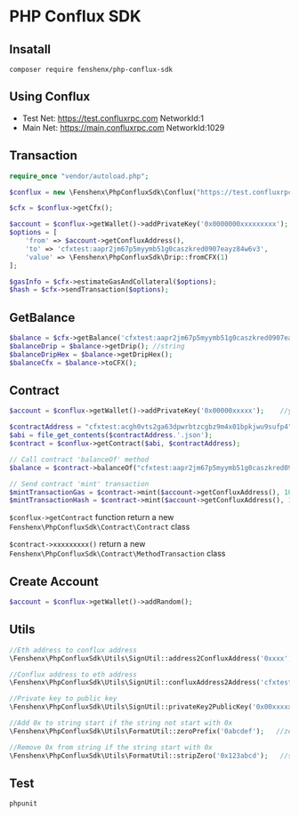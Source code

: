 # PHP Conflux SDK

## Insatall

```shell
composer require fenshenx/php-conflux-sdk
```

## Using Conflux

- Test Net: https://test.confluxrpc.com  NetworkId:1
- Main Net: https://main.confluxrpc.com  NetworkId:1029

## Transaction

```php
require_once "vendor/autoload.php";

$conflux = new \Fenshenx\PhpConfluxSdk\Conflux("https://test.confluxrpc.com", 1);

$cfx = $conflux->getCfx();

$account = $conflux->getWallet()->addPrivateKey('0x0000000xxxxxxxxx');  //your private key
$options = [
    'from' => $account->getConfluxAddress(),
    'to' => 'cfxtest:aapr2jm67p5myymb51g0caszkred0907eayz84w6v3',
    'value' => \Fenshenx\PhpConfluxSdk\Drip::fromCFX(1)
];

$gasInfo = $cfx->estimateGasAndCollateral($options);
$hash = $cfx->sendTransaction($options);
```

## GetBalance

```php
$balance = $cfx->getBalance('cfxtest:aapr2jm67p5myymb51g0caszkred0907eayz84w6v3');
$balanceDrip = $balance->getDrip(); //string
$balanceDripHex = $balance->getDripHex();
$balanceCfx = $balance->toCFX();
```

## Contract

```php
$account = $conflux->getWallet()->addPrivateKey('0x00000xxxxx');    //your private key

$contractAddress = "cfxtest:acgh0vts2ga63dpwrbtzcgbz9m4x01bpkjwu9sufp4";
$abi = file_get_contents($contractAddress.'.json');
$contract = $conflux->getContract($abi, $contractAddress);

// Call contract 'balanceOf' method
$balance = $contract->balanceOf("cfxtest:aapr2jm67p5myymb51g0caszkred0907eayz84w6v3")->send();

// Send contract 'mint' transaction
$mintTransactionGas = $contract->mint($account->getConfluxAddress(), 100)->estimateGasAndCollateral($account);
$mintTransactionHash = $contract->mint($account->getConfluxAddress(), 100)->sendTransaction($account);
```

`$conflux->getContract` function return a new `Fenshenx\PhpConfluxSdk\Contract\Contract` class

`$contract->xxxxxxxxx()` return a new `Fenshenx\PhpConfluxSdk\Contract\MethodTransaction` class

## Create Account

```php
$account = $conflux->getWallet()->addRandom();
```

## Utils

```php
//Eth address to conflux address
\Fenshenx\PhpConfluxSdk\Utils\SignUtil::address2ConfluxAddress('0xxxx', 1);

//Conflux address to eth address
\Fenshenx\PhpConfluxSdk\Utils\SignUtil::confluxAddress2Address('cfxtest:acgh0vts2ga63dpwrbtzcgbz9m4x01bpkjwu9sufp4');

//Private key to public key
\Fenshenx\PhpConfluxSdk\Utils\SignUtil::privateKey2PublicKey('0x00xxxxxx');

//Add 0x to string start if the string not start with 0x
\Fenshenx\PhpConfluxSdk\Utils\FormatUtil::zeroPrefix('0abcdef');   //zeroPrefix('0x0abcdef') reutrn 0x0abcdef

//Remove 0x from string if the string start with 0x
\Fenshenx\PhpConfluxSdk\Utils\FormatUtil::stripZero('0x123abcd');   //stripZero('123abcd') return  123abcd
```

## Test

```shell
phpunit
```